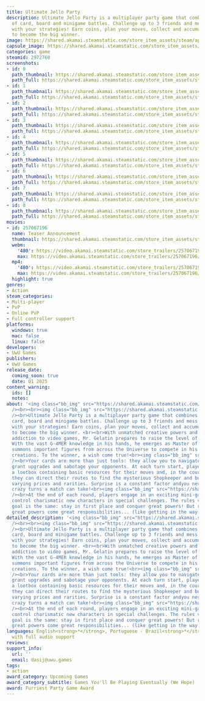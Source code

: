 ```yaml
---
title: Ultimate Jello Party
description: Ultimate Jello Party is a multiplayer party game that combines elements
  of card, board and minigame battles. Challenge up to 3 friends and mess up the game
  with your strategies! Earn coins, plan your moves, collect and accumulate jellies
  to become the big winner.
image: https://shared.akamai.steamstatic.com/store_item_assets/steam/apps/2972760/header.jpg?t=1731522279
capsule_image: https://shared.akamai.steamstatic.com/store_item_assets/steam/apps/2972760/capsule_231x87.jpg?t=1731522279
categories: game
steamid: 2972760
screenshots:
- id: 0
  path_thumbnail: https://shared.akamai.steamstatic.com/store_item_assets/steam/apps/2972760/ss_dc61dbeb315e7a5c41eef4e67dba3d3219a5b474.600x338.jpg?t=1731522279
  path_full: https://shared.akamai.steamstatic.com/store_item_assets/steam/apps/2972760/ss_dc61dbeb315e7a5c41eef4e67dba3d3219a5b474.1920x1080.jpg?t=1731522279
- id: 1
  path_thumbnail: https://shared.akamai.steamstatic.com/store_item_assets/steam/apps/2972760/ss_cc35ac0751c84a6275d40af654f0c3ddd493b3c8.600x338.jpg?t=1731522279
  path_full: https://shared.akamai.steamstatic.com/store_item_assets/steam/apps/2972760/ss_cc35ac0751c84a6275d40af654f0c3ddd493b3c8.1920x1080.jpg?t=1731522279
- id: 2
  path_thumbnail: https://shared.akamai.steamstatic.com/store_item_assets/steam/apps/2972760/ss_b83ec91203a9906555bce48ec1a5429f3ac41bd4.600x338.jpg?t=1731522279
  path_full: https://shared.akamai.steamstatic.com/store_item_assets/steam/apps/2972760/ss_b83ec91203a9906555bce48ec1a5429f3ac41bd4.1920x1080.jpg?t=1731522279
- id: 3
  path_thumbnail: https://shared.akamai.steamstatic.com/store_item_assets/steam/apps/2972760/ss_6df8a228be1bb2e80fcb5e97d862c33fa5cca4d8.600x338.jpg?t=1731522279
  path_full: https://shared.akamai.steamstatic.com/store_item_assets/steam/apps/2972760/ss_6df8a228be1bb2e80fcb5e97d862c33fa5cca4d8.1920x1080.jpg?t=1731522279
- id: 4
  path_thumbnail: https://shared.akamai.steamstatic.com/store_item_assets/steam/apps/2972760/ss_c543b44a47a247555cc3a3701bb3f15abe8e1dbf.600x338.jpg?t=1731522279
  path_full: https://shared.akamai.steamstatic.com/store_item_assets/steam/apps/2972760/ss_c543b44a47a247555cc3a3701bb3f15abe8e1dbf.1920x1080.jpg?t=1731522279
- id: 5
  path_thumbnail: https://shared.akamai.steamstatic.com/store_item_assets/steam/apps/2972760/ss_613a9f76bd69df4589bbd66767d2558f6d7b7821.600x338.jpg?t=1731522279
  path_full: https://shared.akamai.steamstatic.com/store_item_assets/steam/apps/2972760/ss_613a9f76bd69df4589bbd66767d2558f6d7b7821.1920x1080.jpg?t=1731522279
- id: 6
  path_thumbnail: https://shared.akamai.steamstatic.com/store_item_assets/steam/apps/2972760/ss_923a7a5c037da4eecfc2f4784b25e733cd36a046.600x338.jpg?t=1731522279
  path_full: https://shared.akamai.steamstatic.com/store_item_assets/steam/apps/2972760/ss_923a7a5c037da4eecfc2f4784b25e733cd36a046.1920x1080.jpg?t=1731522279
- id: 7
  path_thumbnail: https://shared.akamai.steamstatic.com/store_item_assets/steam/apps/2972760/ss_4755cf4df0cb68d2728817ba67a140cf1ad88f05.600x338.jpg?t=1731522279
  path_full: https://shared.akamai.steamstatic.com/store_item_assets/steam/apps/2972760/ss_4755cf4df0cb68d2728817ba67a140cf1ad88f05.1920x1080.jpg?t=1731522279
- id: 8
  path_thumbnail: https://shared.akamai.steamstatic.com/store_item_assets/steam/apps/2972760/ss_0b02b465bb5bde98497d5e2d7c7d2b75e728f27b.600x338.jpg?t=1731522279
  path_full: https://shared.akamai.steamstatic.com/store_item_assets/steam/apps/2972760/ss_0b02b465bb5bde98497d5e2d7c7d2b75e728f27b.1920x1080.jpg?t=1731522279
movies:
- id: 257067196
  name: Teaser Announcement
  thumbnail: https://shared.akamai.steamstatic.com/store_item_assets/steam/apps/257067196/ef2a7fd1041684d7815c80336417948a89ee259a/movie_600x337.jpg?t=1729539843
  webm:
    '480': https://video.akamai.steamstatic.com/store_trailers/257067196/movie480_vp9.webm?t=1729539843
    max: https://video.akamai.steamstatic.com/store_trailers/257067196/movie_max_vp9.webm?t=1729539843
  mp4:
    '480': https://video.akamai.steamstatic.com/store_trailers/257067196/movie480.mp4?t=1729539843
    max: https://video.akamai.steamstatic.com/store_trailers/257067196/movie_max.mp4?t=1729539843
  highlight: true
genres:
- Action
steam_categories:
- Multi-player
- PvP
- Online PvP
- Full controller support
platforms:
  windows: true
  mac: false
  linux: false
developers:
- UwU Games
publishers:
- UwU Games
release_date:
  coming_soon: true
  date: Q1 2025
content_warning:
  ids: []
  notes:
about: '<img class="bb_img" src="https://shared.akamai.steamstatic.com/store_item_assets/steam/apps/2972760/extras/Wishlist_new_100.gif?t=1731522279"
  /><br><br><img class="bb_img" src="https://shared.akamai.steamstatic.com/store_item_assets/steam/apps/2972760/extras/divisor1c.gif?t=1731522279"
  /><br>Ultimate Jello Party is a multiplayer party game that combines elements of
  card, board and minigame battles. Challenge up to 3 friends and mess up the game
  with your strategies! Earn coins, plan your moves, collect and accumulate jellies
  to become the big winner. <br><br>With unmatched creative powers and an incorrigible
  addiction to video games, Mr. Gelatin prepares to raise the level of his projects.
  With the vast G-4MER knowledge in his hands, he emerges as Master of the Games and
  summons important figures from across the Universe to compete in his most intriguing
  creations. To the winner, a wish come true!<br><img class="bb_img" src="https://shared.akamai.steamstatic.com/store_item_assets/steam/apps/2972760/extras/divisor1.gif?t=1731522279"
  /><br>Your cards are more than just tools: they allow you to navigate the board,
  grant upgrades and sabotage your opponents. At each turn start, players receive
  a lootbox containing basic resources for their moves and, in the course of the match,
  they can direct their routes to find the mysterious Shopkeeper and buy cards of
  varying prices and rarities. Surprise is a constant factor andyou never know what
  crazy turns a match can take!<br><img class="bb_img" src="https://shared.akamai.steamstatic.com/store_item_assets/steam/apps/2972760/extras/divisor2.gif?t=1731522279"
  /><br>At the end of each round, players engage in an exciting mini-game where they
  control charismatic new characters in special challenges. The rules vary, but the
  goal is the same: stay in first place and conquer great powers! But remember: with
  great powers come great responsibilities... (like getting in the way of your friends)'
detailed_description: '<img class="bb_img" src="https://shared.akamai.steamstatic.com/store_item_assets/steam/apps/2972760/extras/Wishlist_new_100.gif?t=1731522279"
  /><br><br><img class="bb_img" src="https://shared.akamai.steamstatic.com/store_item_assets/steam/apps/2972760/extras/divisor1c.gif?t=1731522279"
  /><br>Ultimate Jello Party is a multiplayer party game that combines elements of
  card, board and minigame battles. Challenge up to 3 friends and mess up the game
  with your strategies! Earn coins, plan your moves, collect and accumulate jellies
  to become the big winner. <br><br>With unmatched creative powers and an incorrigible
  addiction to video games, Mr. Gelatin prepares to raise the level of his projects.
  With the vast G-4MER knowledge in his hands, he emerges as Master of the Games and
  summons important figures from across the Universe to compete in his most intriguing
  creations. To the winner, a wish come true!<br><img class="bb_img" src="https://shared.akamai.steamstatic.com/store_item_assets/steam/apps/2972760/extras/divisor1.gif?t=1731522279"
  /><br>Your cards are more than just tools: they allow you to navigate the board,
  grant upgrades and sabotage your opponents. At each turn start, players receive
  a lootbox containing basic resources for their moves and, in the course of the match,
  they can direct their routes to find the mysterious Shopkeeper and buy cards of
  varying prices and rarities. Surprise is a constant factor andyou never know what
  crazy turns a match can take!<br><img class="bb_img" src="https://shared.akamai.steamstatic.com/store_item_assets/steam/apps/2972760/extras/divisor2.gif?t=1731522279"
  /><br>At the end of each round, players engage in an exciting mini-game where they
  control charismatic new characters in special challenges. The rules vary, but the
  goal is the same: stay in first place and conquer great powers! But remember: with
  great powers come great responsibilities... (like getting in the way of your friends)'
languages: English<strong>*</strong>, Portuguese - Brazil<strong>*</strong><br><strong>*</strong>languages
  with full audio support
reviews:
support_info:
  url: ''
  email: dasij@uwu.games
tags:
- action
award_category: Upcoming Games
award_category_subtitle: Games You'll Be Playing Eventually (We Hope)
award: Furriest Party Game Award
---
```



